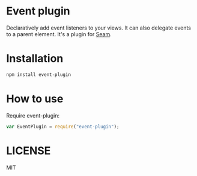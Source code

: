 Event plugin
===========

Declaratively add event listeners to your views. It can also delegate events to a parent element. It's a plugin for [Seam](https://github.com/flams/seam).

Installation
============

```bash
npm install event-plugin
```

How to use
==========

Require event-plugin:

```js
var EventPlugin = require("event-plugin");
```

LICENSE
=======

MIT
